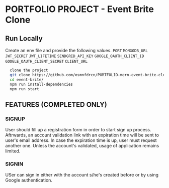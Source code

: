 # PORTFOLIO PROJECT - Event Brite Clone

## Run Locally

Create an env file and provide the following values.
`PORT`
`MONGODB_URL`
`JWT_SECRET`
`JWT_LIFETIME`
`SENDGRID_API_KEY`
`GOOGLE_OAUTH_CLIENT_ID`
`GOOGLE_OAUTH_CLIENT_SECRET`
`CLIENT_URL`

```bash
  clone the project
  git clone https://github.com/osmnfdrcn/PORTFOLIO-mern-event-brite-clone.git
  cd event-brite/
  npm run install-dependencies
  npm run start
```

## FEATURES (COMPLETED ONLY)

### SIGNUP

User should fill up a registration form in order to start sign up process. Aftrwards, an account validation link with an expiration time will be sent to user's email address. In case the expiration time is up, user must request another one. Unless the account's validated, usage of application remains limited.

### SIGNIN

USer can sign in either with the account s/he's created before or by using Google authentication.
